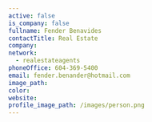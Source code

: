 ```yaml
---
active: false
is_company: false
fullname: Fender Benavides
contactTitle: Real Estate
company:
network:
  - realestateagents
phoneOffice: 604-369-5400
email: fender.benander@hotmail.com
image_path:
color:
website:
profile_image_path: /images/person.png
---
```

